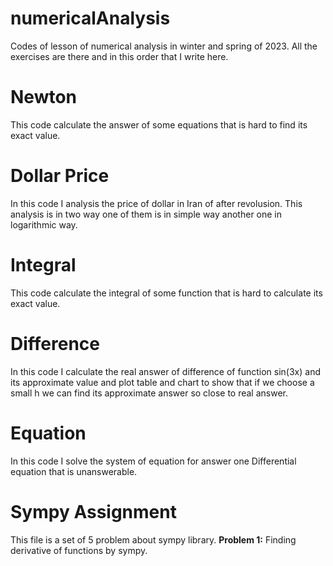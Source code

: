 # numericalAnalysis
Codes of lesson of numerical analysis in winter and spring of 2023.
All the exercises are there and in this order that I write here.

# Newton
This code calculate the answer of some equations that is hard to find its exact value.

# Dollar Price
In this code I analysis the price of dollar in Iran of after revolusion.
This analysis is in two way one of them is in simple way another one in logarithmic way.

# Integral
This code calculate the integral of some function that is hard to calculate its exact value.

# Difference
In this code I calculate the real answer of difference of function sin(3x) and its approximate value and plot table and chart to show that if we choose a small h we can find its approximate answer so close to real answer.

# Equation
In this code I solve the system of equation for answer one Differential equation that is unanswerable.

# Sympy Assignment
This file is a set of 5 problem about sympy library.
__Problem 1:__ Finding derivative of functions by sympy.
